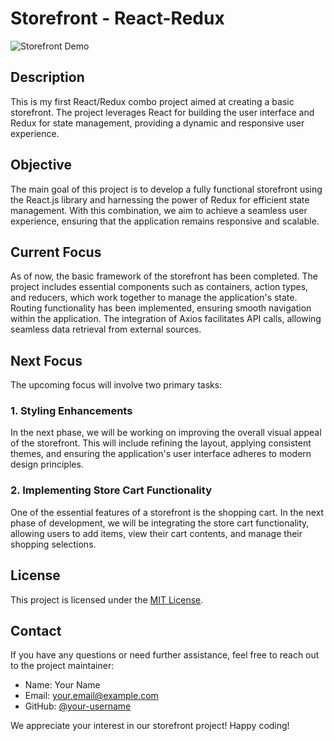 # Storefront - React-Redux

![Storefront Demo](link_to_demo.gif)

## Description

This is my first React/Redux combo project aimed at creating a basic storefront. The project leverages React for building the user interface and Redux for state management, providing a dynamic and responsive user experience.

## Objective

The main goal of this project is to develop a fully functional storefront using the React.js library and harnessing the power of Redux for efficient state management. With this combination, we aim to achieve a seamless user experience, ensuring that the application remains responsive and scalable.

## Current Focus

As of now, the basic framework of the storefront has been completed. The project includes essential components such as containers, action types, and reducers, which work together to manage the application's state. Routing functionality has been implemented, ensuring smooth navigation within the application. The integration of Axios facilitates API calls, allowing seamless data retrieval from external sources.

## Next Focus

The upcoming focus will involve two primary tasks:

### 1. Styling Enhancements

In the next phase, we will be working on improving the overall visual appeal of the storefront. This will include refining the layout, applying consistent themes, and ensuring the application's user interface adheres to modern design principles.

### 2. Implementing Store Cart Functionality

One of the essential features of a storefront is the shopping cart. In the next phase of development, we will be integrating the store cart functionality, allowing users to add items, view their cart contents, and manage their shopping selections.

## License

This project is licensed under the [MIT License](link-to-license).

## Contact

If you have any questions or need further assistance, feel free to reach out to the project maintainer:

- Name: Your Name
- Email: your.email@example.com
- GitHub: [@your-username](https://github.com/your-username)

We appreciate your interest in our storefront project! Happy coding!
